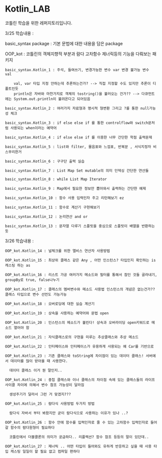 # Kotlin_LAB
코틀린 학습을 위한 레퍼지토리입니다.




3/25 학습내용 : 

  basic_syntax package : 기본 문법에 대한 내용을 담은 package
  
  OOP_kot : 코틀린의 객체지향적 부분과 람다 고차함수 제너릭등의 기능을 다뤄보는 패키지 
  
    basic_syntax.Kotlin_1 : 주석, 들여쓰기, 변경가능한 변수 var 변경 불가능 변수 val
      
        val, var 타입 지정 안하는데 추론하는건가? --> 직접 지정할 수도 있지만 추론이 디폴트인듯 
        println은 자바와 마찬가지로 객체의 tostring()을 불러오는 건가?? --> 다큐먼트에는 System.out.println이 불려온다고 되어있음
      
    basic_syntax.Kotlin_2 : 여러가지 자료형과 명시적 형변환 그리고 ?를 통한 null가능성 체크
  
    basic_syntax.Kotlin_3 : if else else if 를 통한 controlflow와 switch문처럼 사용되는 when이라는 예약어
      
    basic_syntax.Kotlin_4 : if else else if 를 이용한 너무 간단한 학점 출력문제 
    
    basic_syntax.Kotlin_5 : list와 filter, 물음표와 느낌표, 반복문 , 서식지정자 비스무리한거
    
    basic_syntax.Kotlin_6 : 구구단 출력 실습
    
    basic_syntax.Kotlin_7 : List Map Set mutable의 의미 인덱싱 간단한 연산들
    
    basic_syntax.Kotlin_8 : while List Map Iterator
    
    basic_syntax.Kotlin_9 : Map에서 필요한 정보만 뽑아와서 출력하는 간단한 예제 
    
    basic_syntax.Kotlin_10 : 함수 사용 입력인자 주고 리턴해보기 ez
    
    basic_syntax.Kotlin_11 : 함수로 계산기 구현해보기
    
    basic_syntax.Kotlin_12 : 논리연산 and or
    
    basic_syntax.Kotlin_13 : 문자열 다루기 스플릿을 중심으로 스플릿이 배열을 반환하는 듯

3/26 학습내용 :
    
    OOP_kot.Kotlin_14 : 널체크를 위한 엘비스 연산자 사용방법 
    
    OOP_kot.Kotlin_15 : 최상위 클래스 같은 Any , 어떤 인스턴스? 타입인지 확인하는 is 캐스팅 하는 as
    
    OOP_kot.Kotlin_16 : 리스트 가공 여러가지 메소드와 필터를 통해서 참인 것들 골라내기, groupBy로 true, false나누기 
    
    OOP_kot.Kotlin_17 : 클래스의 멤버변수와 메소드 사용법 인스턴스의 개념은 없는건가?? 클래스 타입으로 변수 선언도 가능가능
    
    OOP_kot.Kotlin_18 : 오버로딩에 대한 실습 계산기
    
    OOP_kot.Kotlin_19 : 상속을 사용하는 예약어와 문법 open 
    
    OOP_kot.Kotlin_20 : 인스턴스의 메소드가 불린다! 상속과 오버라이딩 open키워드로 메소드 열어야 함
    
    OOP_kot.Kotlin_21 : 자식클래스로의 구현을 미루는 추상클래스와 추상 메소드 
    
    OOP_kot.Kotlin_22 : 인터페이스와 인터페이스가 유용하게 사용되는 예 Car를 기반으로 
    
    OOP_kot.Kotlin_23 : 기존 클래스와 toString에 차이점이 있는 데이터 클래스! 서버에서 데이터를 많이 받아올 때 사용한다. 
      
      데이터 클래스 이거 뭔 말인지..
    
    OOP_kot.Kotlin_24 : 중첩 클래스와 이너 클래스의 차이점 속에 있는 클래스들의 라이프사이클 차이에 의해서 변수 참조 가능성이 달라짐
    
      생성주기가 달라서 그런 거 맞겠지???
      
    OOP_kot.Kotlin_25 : 람다식 사용방법 두가지 방법 
      
      람다식 자바서 부터 봐왔지만 굳이 람다식으로 사용하는 이유가 있나 ..?
    
    OOP_kot.Kotlin_26 : 함수 안에 함수를 입력인자로 줄 수 있는 고차함수 입력인자로 들어갈 함수의 람다원형이 필요하다
    
      코틀린에서 더블콜론의 의미가 궁금하다.. 리플렉션? 함수 참조 등등의 말이 있던데.. 
    
    OOP_kot.Kotlin_27 : 제너릭 .. 어떤 타입이 들어와도 유하게 반응하고 싶을 때 사용 타입 캐스팅 일일이 할 필요 없고 컴파일 편하다
    
    
